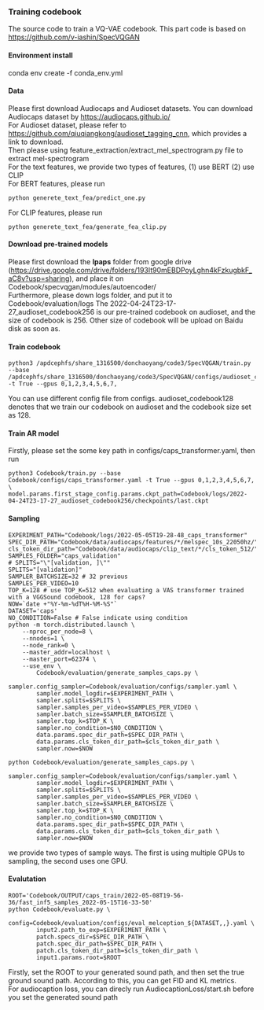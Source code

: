 ### Training codebook
The source code to train a VQ-VAE codebook. This part code is based on https://github.com/v-iashin/SpecVQGAN 
#### Environment install
conda env create -f conda_env.yml

#### Data
Please first download Audiocaps and Audioset datasets. You can download Audiocaps dataset by https://audiocaps.github.io/ <br/> For Audioset dataset, please refer to https://github.com/qiuqiangkong/audioset_tagging_cnn, which provides a link to download. <br/>
Then please using feature_extraction/extract_mel_spectrogram.py file to extract mel-spectrogram <br/>
For the text features, we provide two types of features, (1) use BERT (2) use CLIP <br/>
For BERT features, please run 
```
python generete_text_fea/predict_one.py
```
For CLIP features, please run 
```
python generete_text_fea/generate_fea_clip.py 
```

#### Download pre-trained models
Please first download the **lpaps** folder from google drive (https://drive.google.com/drive/folders/193It90mEBDPoyLghn4kFzkugbkF_aC8v?usp=sharing), and place it on Codebook/specvqgan/modules/autoencoder/ <br/> Furthermore, please down logs folder, and put it to Codebook/evaluation/logs
The 2022-04-24T23-17-27_audioset_codebook256 is our pre-trained codebook on audioset, and the size of codebook is 256. Other size of codebook will be upload on Baidu disk as soon as.
#### Train codebook
```
python3 /apdcephfs/share_1316500/donchaoyang/code3/SpecVQGAN/train.py --base /apdcephfs/share_1316500/donchaoyang/code3/SpecVQGAN/configs/audioset_codebook128.yaml -t True --gpus 0,1,2,3,4,5,6,7,
```
You can use different config file from configs. audioset_codebook128 denotes that we train our codebook on audioset and the codebook size set as 128. <br/>

#### Train AR model
Firstly, please set the some key path in configs/caps_transformer.yaml, then run
```
python3 Codebook/train.py --base Codebook/configs/caps_transformer.yaml -t True --gpus 0,1,2,3,4,5,6,7, \
model.params.first_stage_config.params.ckpt_path=Codebook/logs/2022-04-24T23-17-27_audioset_codebook256/checkpoints/last.ckpt
``` 
#### Sampling
```
EXPERIMENT_PATH="Codebook/logs/2022-05-05T19-28-48_caps_transformer"
SPEC_DIR_PATH="Codebook/data/audiocaps/features/*/melspec_10s_22050hz/"
cls_token_dir_path="Codebook/data/audiocaps/clip_text/*/cls_token_512/"
SAMPLES_FOLDER="caps_validation"
# SPLITS="\"[validation, ]\""
SPLITS="[validation]"
SAMPLER_BATCHSIZE=32 # 32 previous
SAMPLES_PER_VIDEO=10
TOP_K=128 # use TOP_K=512 when evaluating a VAS transformer trained with a VGGSound codebook, 128 for caps?
NOW=`date +"%Y-%m-%dT%H-%M-%S"`
DATASET='caps'
NO_CONDITION=False # False indicate using condition
python -m torch.distributed.launch \
    --nproc_per_node=8 \
    --nnodes=1 \
    --node_rank=0 \
    --master_addr=localhost \
    --master_port=62374 \
    --use_env \
        Codebook/evaluation/generate_samples_caps.py \
        sampler.config_sampler=Codebook/evaluation/configs/sampler.yaml \
        sampler.model_logdir=$EXPERIMENT_PATH \
        sampler.splits=$SPLITS \
        sampler.samples_per_video=$SAMPLES_PER_VIDEO \
        sampler.batch_size=$SAMPLER_BATCHSIZE \
        sampler.top_k=$TOP_K \
        sampler.no_condition=$NO_CONDITION \
        data.params.spec_dir_path=$SPEC_DIR_PATH \
        data.params.cls_token_dir_path=$cls_token_dir_path \
        sampler.now=$NOW

python Codebook/evaluation/generate_samples_caps.py \
        sampler.config_sampler=Codebook/evaluation/configs/sampler.yaml \
        sampler.model_logdir=$EXPERIMENT_PATH \
        sampler.splits=$SPLITS \
        sampler.samples_per_video=$SAMPLES_PER_VIDEO \
        sampler.batch_size=$SAMPLER_BATCHSIZE \
        sampler.top_k=$TOP_K \
        sampler.no_condition=$NO_CONDITION \
        data.params.spec_dir_path=$SPEC_DIR_PATH \
        data.params.cls_token_dir_path=$cls_token_dir_path \
        sampler.now=$NOW
```
we provide two types of sample ways. The first is using multiple GPUs to sampling, the second uses one GPU.

#### Evalutation
```
ROOT='Codebook/OUTPUT/caps_train/2022-05-08T19-56-36/fast_inf5_samples_2022-05-15T16-33-50'
python Codebook/evaluate.py \
        config=Codebook/evaluation/configs/eval_melception_${DATASET,,}.yaml \
        input2.path_to_exp=$EXPERIMENT_PATH \
        patch.specs_dir=$SPEC_DIR_PATH \
        patch.spec_dir_path=$SPEC_DIR_PATH \
        patch.cls_token_dir_path=$cls_token_dir_path \
        input1.params.root=$ROOT
```
Firstly, set the ROOT to your generated sound path, and then set the true ground sound path. According to this, you can get FID and KL metrics. <br/>
For audiocaption loss, you can direcly run  AudiocaptionLoss/start.sh before you set the generated sound path <br/>

